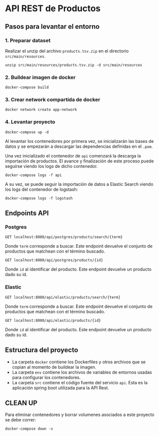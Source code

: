 # API REST de Productos

## Pasos para levantar el entorno

### 1. Preparar dataset

Realizar el unzip del archivo `products.tsv.zip` en el directorio `src/main/resources`.

```
unzip src/main/resources/products.tsv.zip -d src/main/resources
```

### 2. Buildear imagen de docker

```
docker-compose build
```

### 3. Crear network compartida de docker
```
docker network create app-network
```

### 4. Levantar proyecto

```
docker-compose up -d
```

Al levantar los contenedores por primera vez, se inicializarán las bases de datos y se empezarán a descargar las dependencias definidas en el `.pom`.

Una vez inicializado el contenedor de `api` comenzará la descarga la importación de productos. El avance y finalización de este proceso puede seguirse viendo los logs de dicho contenedor.


```
docker-compose logs -f api
```

A su vez, se puede seguir la importación de datos a Elastic Search viendo los logs del contenedor de logstash:

```
docker-compose logs -f logstash
```

## Endpoints API

### Postgres

```
GET localhost:8080/api/postgres/products/search/{term}
```

Donde `term` corresponde a buscar. Este endpoint devuelve el conjunto de productos que matchean con el término buscado.

```
GET localhost:8080/api/postgres/products/{id}
```

Donde `id` al identificar del producto. Este endpoint devuelve un producto dado su id.

### Elastic

```
GET localhost:8080/api/elastic/products/search/{term}
```

Donde `term` corresponde a buscar. Este endpoint devuelve el conjunto de productos que matchean con el término buscado.

```
GET localhost:8080/api/elastic/products/{id}
```

Donde `id` al identificar del producto. Este endpoint devuelve un producto dado su id.

## Estructura del proyecto

- La carpeta `docker` contiene los Dockerfiles y otros archivos que se copian al momento de buildear la imagen.
- La carpeta `env` contiene los archivos de variables de entornos usadas para configurar los contenedores.
- La carpeta `src` contiene el código fuente del servicio `api`. Esta es la aplicación spring boot utilizada para la API Rest.

## CLEAN UP

Para eliminar contenedores y borrar volumenes asociados a este proyecto se debe correr:

```
docker-compose down -v
```
